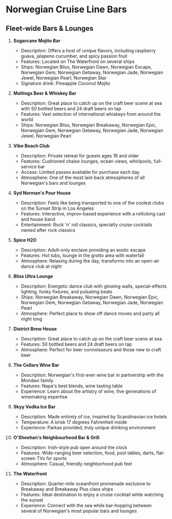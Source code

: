 # Norwegian Cruise Line Bars

## Fleet-wide Bars & Lounges

1. **Sugarcane Mojito Bar**
   - Description: Offers a host of unique flavors, including raspberry guava, jalapeno cucumber, and spicy passion fruit
   - Features: Located on The Waterfront on several ships
   - Ships: Norwegian Bliss, Norwegian Dawn, Norwegian Escape, Norwegian Gem, Norwegian Getaway, Norwegian Jade, Norwegian Jewel, Norwegian Pearl, Norwegian Star
   - Signature drink: Pineapple Coconut Mojito

2. **Maltings Beer & Whiskey Bar**
   - Description: Great place to catch up on the craft beer scene at sea with 50 bottled beers and 24 draft beers on tap
   - Features: Vast selection of international whiskeys from around the world
   - Ships: Norwegian Bliss, Norwegian Breakaway, Norwegian Epic, Norwegian Gem, Norwegian Getaway, Norwegian Jade, Norwegian Jewel, Norwegian Pearl

3. **Vibe Beach Club**
   - Description: Private retreat for guests ages 18 and older
   - Features: Cushioned chaise lounges, ocean views, whirlpools, full-service bar
   - Access: Limited passes available for purchase each day
   - Atmosphere: One of the most laid-back atmospheres of all Norwegian's bars and lounges

4. **Syd Norman's Pour House**
   - Description: Feels like being transported to one of the coolest clubs on the Sunset Strip in Los Angeles
   - Features: Interactive, improv-based experience with a rollicking cast and house band
   - Entertainment: Rock 'n' roll classics, specialty cruise cocktails named after rock classics

5. **Spice H2O**
   - Description: Adult-only enclave providing an exotic escape
   - Features: Hot tubs, lounge in the grotto area with waterfall
   - Atmosphere: Relaxing during the day, transforms into an open-air dance club at night

6. **Bliss Ultra Lounge**
   - Description: Energetic dance club with glowing walls, special-effects lighting, funky fixtures, and pulsating beats
   - Ships: Norwegian Breakaway, Norwegian Dawn, Norwegian Epic, Norwegian Gem, Norwegian Getaway, Norwegian Jade, Norwegian Pearl
   - Atmosphere: Perfect place to show off dance moves and party all night long

7. **District Brew House**
   - Description: Great place to catch up on the craft beer scene at sea
   - Features: 50 bottled beers and 24 draft beers on tap
   - Atmosphere: Perfect for beer connoisseurs and those new to craft beer

8. **The Cellars Wine Bar**
   - Description: Norwegian's first-ever wine bar in partnership with the Mondavi family
   - Features: Napa's best blends, wine tasting table
   - Experience: Learn about the artistry of wine, five generations of winemaking expertise

9. **Skyy Vodka Ice Bar**
   - Description: Made entirely of ice, inspired by Scandinavian ice hotels
   - Temperature: A brisk 17 degrees Fahrenheit inside
   - Experience: Parkas provided, truly unique drinking environment

10. **O'Sheehan's Neighbourhood Bar & Grill**
    - Description: Irish-style pub open around the clock
    - Features: Wide-ranging beer selection, food, pool tables, darts, flat-screen TVs for sports
    - Atmosphere: Casual, friendly neighborhood pub feel

11. **The Waterfront**
    - Description: Quarter-mile oceanfront promenade exclusive to Breakaway and Breakaway Plus class ships
    - Features: Ideal destination to enjoy a cruise cocktail while watching the sunset
    - Experience: Connect with the sea while bar-hopping between several of Norwegian's most popular bars and lounges
